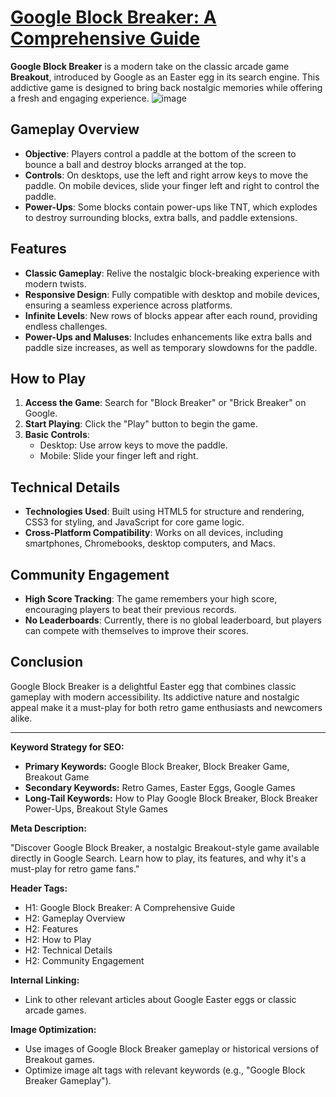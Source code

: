 # [Google Block Breaker: A Comprehensive Guide](https://blockbreakergame.com)

**Google Block Breaker** is a modern take on the classic arcade game **Breakout**, introduced by Google as an Easter egg in its search engine. This addictive game is designed to bring back nostalgic memories while offering a fresh and engaging experience.
![image](https://github.com/user-attachments/assets/a5ac028a-13ef-48e0-982b-dc77ae86f732)

## Gameplay Overview

-   **Objective**: Players control a paddle at the bottom of the screen to bounce a ball and destroy blocks arranged at the top.
-   **Controls**: On desktops, use the left and right arrow keys to move the paddle. On mobile devices, slide your finger left and right to control the paddle.
-   **Power-Ups**: Some blocks contain power-ups like TNT, which explodes to destroy surrounding blocks, extra balls, and paddle extensions.

## Features

-   **Classic Gameplay**: Relive the nostalgic block-breaking experience with modern twists.
-   **Responsive Design**: Fully compatible with desktop and mobile devices, ensuring a seamless experience across platforms.
-   **Infinite Levels**: New rows of blocks appear after each round, providing endless challenges.
-   **Power-Ups and Maluses**: Includes enhancements like extra balls and paddle size increases, as well as temporary slowdowns for the paddle.

## How to Play

1.  **Access the Game**: Search for "Block Breaker" or "Brick Breaker" on Google.
2.  **Start Playing**: Click the "Play" button to begin the game.
3.  **Basic Controls**:
    -   Desktop: Use arrow keys to move the paddle.
    -   Mobile: Slide your finger left and right.

## Technical Details

-   **Technologies Used**: Built using HTML5 for structure and rendering, CSS3 for styling, and JavaScript for core game logic.
-   **Cross-Platform Compatibility**: Works on all devices, including smartphones, Chromebooks, desktop computers, and Macs.

## Community Engagement

-   **High Score Tracking**: The game remembers your high score, encouraging players to beat their previous records.
-   **No Leaderboards**: Currently, there is no global leaderboard, but players can compete with themselves to improve their scores.

## Conclusion

Google Block Breaker is a delightful Easter egg that combines classic gameplay with modern accessibility. Its addictive nature and nostalgic appeal make it a must-play for both retro game enthusiasts and newcomers alike.

---

**Keyword Strategy for SEO:**

-   **Primary Keywords:** Google Block Breaker, Block Breaker Game, Breakout Game
-   **Secondary Keywords:** Retro Games, Easter Eggs, Google Games
-   **Long-Tail Keywords:** How to Play Google Block Breaker, Block Breaker Power-Ups, Breakout Style Games

**Meta Description:**

"Discover Google Block Breaker, a nostalgic Breakout-style game available directly in Google Search. Learn how to play, its features, and why it's a must-play for retro game fans."

**Header Tags:**

-   H1: Google Block Breaker: A Comprehensive Guide
-   H2: Gameplay Overview
-   H2: Features
-   H2: How to Play
-   H2: Technical Details
-   H2: Community Engagement

**Internal Linking:**

-   Link to other relevant articles about Google Easter eggs or classic arcade games.

**Image Optimization:**

-   Use images of Google Block Breaker gameplay or historical versions of Breakout games.
-   Optimize image alt tags with relevant keywords (e.g., "Google Block Breaker Gameplay").
